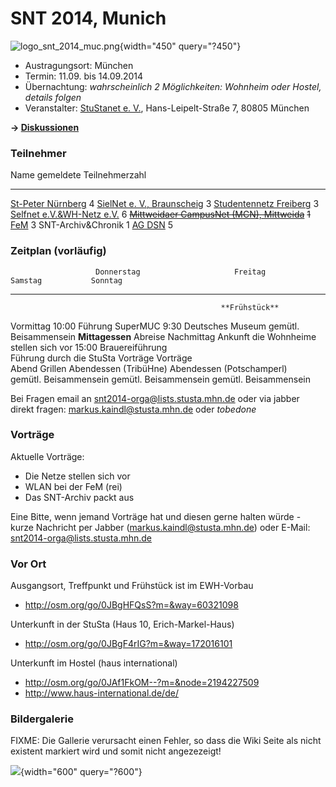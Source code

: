 # SNT 2014, Munich

![logo_snt_2014_muc.png](/snt/logo_snt_2014_muc.png){width="450"
query="?450"}

-   Austragungsort: München
-   Termin: 11.09. bis 14.09.2014
-   Übernachtung: *wahrscheinlich 2 Möglichkeiten: Wohnheim oder Hostel,
    details folgen*
-   Veranstalter: [StuStanet e. V.](/Studnetze/StuStaNet),
    Hans-Leipelt-Straße 7, 80805 München

**-\> [Diskussionen](/talk/SNT/SNT2014)**

### Teilnehmer

  Name                                                           gemeldete Teilnehmerzahl
  -------------------------------------------------------------- --------------------------
  [St-Peter Nürnberg](/studnetze/nuernberg-st-peter)             4
  [SielNet e. V., Braunscheig](/studnetze/sielnet)               3
  [Studentennetz Freiberg](/studnetze/sfg)                       3
  [Selfnet e.V.&WH-Netz e.V.](/studnetze/selfnet)                6
  ~~[Mittweidaer CampusNet (MCN), Mittweida](/studnetze/mcn)~~   ~~1~~
  [FeM](/studnetze/fem)                                          3
  SNT-Archiv&Chronik                                             1
  [AG DSN](/studnetze/agdsn)                                     5

### Zeitplan (vorläufig)

                       Donnerstag                     Freitag                        Samstag           Sonntag
  ------------ -------------------------- -------------------------------- --------------------------- -----------------------
                                                   **Frühstück**                                       
   Vormittag                                   10:00 Führung SuperMUC         9:30 Deutsches Museum    gemütl. Beisammensein
                                                  **Mittagessen**                                      Abreise
   Nachmittag           Ankunft            die Wohnheime stellen sich vor     15:00 Brauereiführung    
                Führung durch die StuSta              Vorträge                      Vorträge           
     Abend              Grillen                Abendessen (TribüHne)        Abendessen (Potschamperl)  
                 gemütl. Beisammensein         gemütl. Beisammensein          gemütl. Beisammensein    

Bei Fragen email an snt2014-orga@lists.stusta.mhn.de oder via jabber
direkt fragen: markus.kaindl@stusta.mhn.de oder *tobedone*

### Vorträge

Aktuelle Vorträge:

-   Die Netze stellen sich vor
-   WLAN bei der FeM (rei)
-   Das SNT-Archiv packt aus

Eine Bitte, wenn jemand Vorträge hat und diesen gerne halten würde -
kurze Nachricht per Jabber (markus.kaindl@stusta.mhn.de) oder E-Mail:
snt2014-orga@lists.stusta.mhn.de

### Vor Ort

Ausgangsort, Treffpunkt und Frühstück ist im EWH-Vorbau

-   <http://osm.org/go/0JBgHFQsS?m=&way=60321098>

Unterkunft in der StuSta (Haus 10, Erich-Markel-Haus)

-   <http://osm.org/go/0JBgF4rIG?m=&way=172016101>

Unterkunft im Hostel (haus international)

-   <http://osm.org/go/0JAf1FkOM--?m=&node=2194227509>
-   <http://www.haus-international.de/de/>

### Bildergalerie

FIXME: Die Gallerie verursacht einen Fehler, so dass die Wiki Seite als
nicht existent markiert wird und somit nicht angezezeigt!

![](/snt/2014/gruppenfoto.jpg){width="600" query="?600"}
